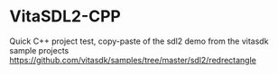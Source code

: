 # VitaSDL2-CPP
Quick C++ project test, copy-paste of the sdl2 demo from the vitasdk sample projects
https://github.com/vitasdk/samples/tree/master/sdl2/redrectangle
